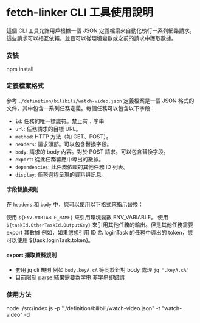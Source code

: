 # fetch-linker CLI 工具使用說明
這個 CLI 工具允許用戶根據一個 JSON 定義檔案來自動化執行一系列網路請求。這些請求可以相互依賴，並且可以從環境變數或之前的請求中獲取數據。

### 安裝
npm install

### 定義檔案格式
參考 `./definition/bilibili/watch-video.json`
定義檔案是一個 JSON 格式的文件，其中包含一系列任務定義。每個任務可以包含以下字段：
- `id`: 任務的唯一標識符。禁止有 `.` 字串
- `url`: 任務請求的目標 URL。
- `method`: HTTP 方法（如 GET、POST）。
- `headers`: 請求頭部。可以包含替換字段。
- `body`: 請求的 body 內容。對於 POST 請求。可以包含替換字段。
- `export`: 從此任務響應中導出的數據。
- `dependencies`: 此任務依賴的其他任務 ID 列表。
- `display`: 任務過程呈現的資料與訊息。

#### 字段替換規則
在 `headers` 和 `body` 中，您可以使用以下格式來指示替換：

使用 `${ENV.VARIABLE_NAME}` 來引用環境變數 ENV_VARIABLE。
使用 `${taskId.OtherTaskId.OutputKey}` 來引用其他任務的輸出。但是其他任務需要 export 其數據
例如，如果您想引用 ID 為 loginTask 的任務中導出的 token，您可以使用 ${task.loginTask.token}。

#### export 擷取資料規則 
- 套用 jq cli 規則
例如 `body.keyA.cA`
等同於針對 body 處理 `jq ".keyA.cA"`
- 目前限制
parse 結果需要為字串 非字串即錯誤


### 使用方法
node ./src/index.js -p "./definition/bilibili/watch-video.json" -t "watch-video" -d
